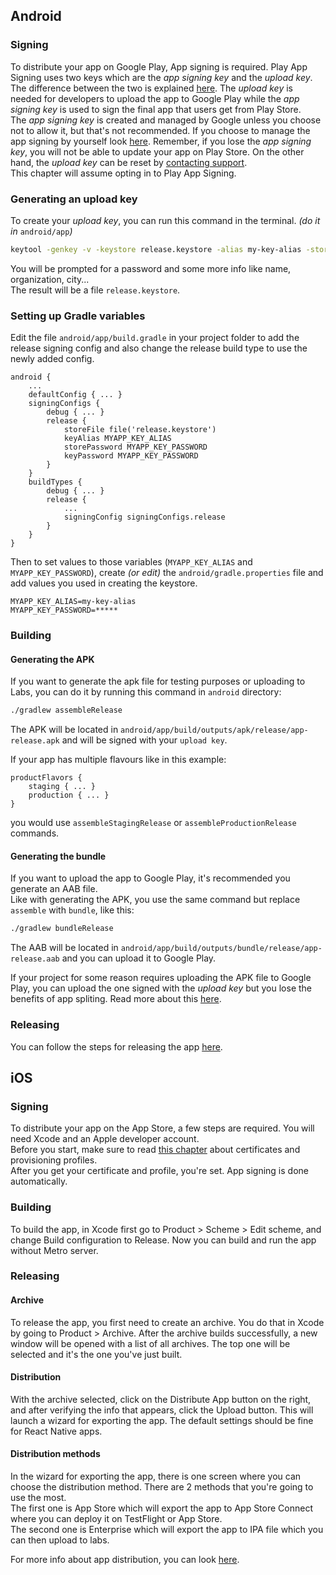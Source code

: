## Android

### Signing
To distribute your app on Google Play, App signing is required. Play App Signing uses two keys which are the *app signing key* and the *upload key*. The difference between the two is explained [here](https://developer.android.com/studio/publish/app-signing#keys_keystores). The *upload key* is needed for developers to upload the app to Google Play while the *app signing key* is used to sign the final app that users get from Play Store.  
The *app signing key* is created and managed by Google unless you choose not to allow it, but that's not recommended. If you choose to manage the app signing by yourself look [here](https://developer.android.com/studio/publish/app-signing#opt-out). Remember, if you lose the *app signing key*, you will not be able to update your app on Play Store. On the other hand, the *upload key* can be reset by [contacting support](https://support.google.com/googleplay/android-developer/answer/7384423#reset).  
This chapter will assume opting in to Play App Signing.

### Generating an upload key
To create your *upload key*, you can run this command in the terminal. *(do it in* `android/app`*)*  
  
```bash
keytool -genkey -v -keystore release.keystore -alias my-key-alias -storetype PKCS12 -keyalg RSA -keysize 2048 -validity 10000
```
  
You will be prompted for a password and some more info like name, organization, city...  
The result will be a file `release.keystore`.  

### Setting up Gradle variables
Edit the file `android/app/build.gradle` in your project folder to add the release signing config and also change the release build type to use the newly added config.

```
android {
    ...
    defaultConfig { ... }
    signingConfigs {
        debug { ... }
        release {
            storeFile file('release.keystore')
            keyAlias MYAPP_KEY_ALIAS
            storePassword MYAPP_KEY_PASSWORD
            keyPassword MYAPP_KEY_PASSWORD
        }
    }
    buildTypes {
        debug { ... }
        release {
            ...
            signingConfig signingConfigs.release
        }
    }
}
```

Then to set values to those variables (`MYAPP_KEY_ALIAS` and `MYAPP_KEY_PASSWORD`), create *(or edit)* the `android/gradle.properties` file and add values you used in creating the keystore.

```
MYAPP_KEY_ALIAS=my-key-alias
MYAPP_KEY_PASSWORD=*****
```

### Building

#### Generating the APK

If you want to generate the apk file for testing purposes or uploading to Labs, you can do it by running this command in `android` directory:  
```bash
./gradlew assembleRelease
```
The APK will be located in `android/app/build/outputs/apk/release/app-release.apk` and will be signed with your `upload key`.  
  
If your app has multiple flavours like in this example:
```
productFlavors {
    staging { ... }
    production { ... }
}
```
you would use `assembleStagingRelease` or `assembleProductionRelease` commands.  

#### Generating the bundle

If you want to upload the app to Google Play, it's recommended you generate an AAB file.  
Like with generating the APK, you use the same command but replace `assemble` with `bundle`, like this:  
```bash
./gradlew bundleRelease
```
The AAB will be located in `android/app/build/outputs/bundle/release/app-release.aab` and you can upload it to Google Play.  
  
If your project for some reason requires uploading the APK file to Google Play, you can upload the one signed with the *upload key* but you lose the benefits of app spliting. Read more about this [here](https://developer.android.com/guide/app-bundle).

### Releasing

You can follow the steps for releasing the app [here](https://infinum.com/handbook/books/android/deployment/release-practices).  
  
  

## iOS

### Signing
To distribute your app on the App Store, a few steps are required. You will need Xcode and an Apple developer account.  
Before you start, make sure to read [this chapter](https://infinum.com/handbook/books/ios/project-flow/certificates-provisioning-profiles-and-apns) about certificates and provisioning profiles.  
After you get your certificate and profile, you're set. App signing is done automatically.  

### Building

To build the app, in Xcode first go to Product > Scheme > Edit scheme, and change Build configuration to Release. Now you can build and run the app without Metro server.  

### Releasing

#### Archive

To release the app, you first need to create an archive. You do that in Xcode by going to Product > Archive. After the archive builds successfully, a new window will be opened with a list of all archives. The top one will be selected and it's the one you've just built.  

#### Distribution

With the archive selected, click on the Distribute App button on the right, and after verifying the info that appears, click the Upload button. This will launch a wizard for exporting the app. The default settings should be fine for React Native apps.

#### Distribution methods

In the wizard for exporting the app, there is one screen where you can choose the distribution method. There are 2 methods that you're going to use the most.  
The first one is App Store which will export the app to App Store Connect where you can deploy it on TestFlight or App Store.  
The second one is Enterprise which will export the app to IPA file which you can then upload to labs.  
  
For more info about app distribution, you can look [here](https://help.apple.com/xcode/mac/current/#/devac02c5ab8).
